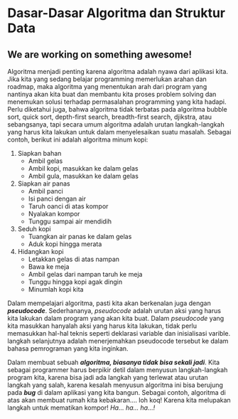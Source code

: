 # Dasar-Dasar Algoritma dan Struktur Data
## We are working on something awesome!

Algoritma menjadi penting karena algoritma adalah nyawa dari aplikasi kita. Jika kita yang sedang belajar programming memerlukan arahan dan roadmap, maka algoritma yang menentukan arah dari program yang nantinya akan kita buat dan membantu kita proses problem solving dan menemukan solusi terhadap permasalahan programming yang kita hadapi. Perlu diketahui juga, bahwa algoritma tidak terbatas pada algoritma bubble sort, quick sort, depth-first search, breadth-first search, djikstra, atau sebangsanya, tapi secara umum algoritma adalah urutan langkah-langkah yang harus kita lakukan untuk dalam menyelesaikan suatu masalah. Sebagai contoh, berikut ini adalah algoritma minum kopi:

1. Siapkan bahan
   - Ambil gelas
   - Ambil kopi, masukkan ke dalam gelas
   - Ambil gula, masukkan ke dalam gelas
2. Siapkan air panas
   - Ambil panci
   - Isi panci dengan air
   - Taruh oanci di atas kompor
   - Nyalakan kompor
   - Tunggu sampai air mendidih
3. Seduh kopi
   - Tuangkan air panas ke dalam gelas
   - Aduk kopi hingga merata
4. Hidangkan kopi
   - Letakkan gelas di atas nampan
   - Bawa ke meja
   - Ambil gelas dari nampan taruh ke meja 
   - Tunggu hingga kopi agak dingin
   - Minumlah kopi kita

Dalam mempelajari algoritma, pasti kita akan berkenalan juga dengan ***pseudocode***. Sederhananya, *pseudocode* adalah urutan aksi yang harus kita lakukan dalam program yang akan kita buat. Dalam *pseudocode* yang kita masukkan hanyalah aksi yang harus kita lakukan, tidak perlu memasukkan hal-hal teknis seperti deklarasi variable dan inisialisasi varible. langkah selanjutnya adalah menerjemahkan pseudocode tersebut ke dalam bahasa pemrograman yang kita inginkan.

Dalam membuat sebuah ***algoritma, biasanya tidak bisa sekali jadi***. Kita sebagai programmer harus berpikir detil dalam menyusun langkah-langkah program kita, karena bisa jadi ada langkah yang terlewat atau urutan langkah yang salah, karena kesalah menyusun algoritma ini bisa berujung pada ***bug*** di dalam aplikasi yang kita bangun. Sebagai contoh, algoritma di atas akan membuat rumah kita kebakaran.... loh koq! Karena kita melupakan langkah untuk mematikan kompor! *Ha... ha... ha...!*
